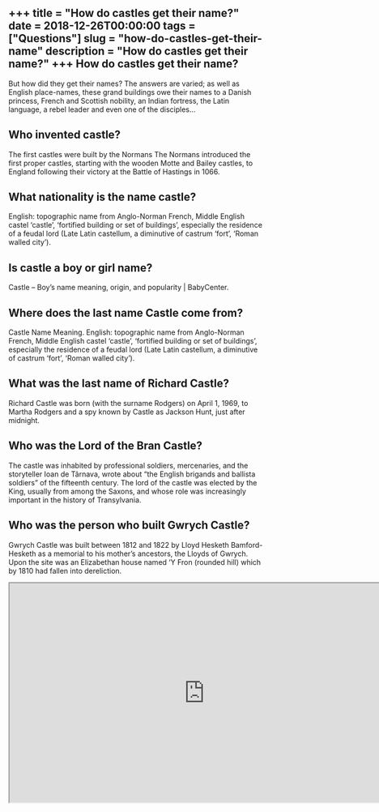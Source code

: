 +++
title = "How do castles get their name?"
date = 2018-12-26T00:00:00
tags = ["Questions"]
slug = "how-do-castles-get-their-name"
description = "How do castles get their name?"
+++
How do castles get their name?
------------------------------

But how did they get their names? The answers are varied; as well as English place-names, these grand buildings owe their names to a Danish princess, French and Scottish nobility, an Indian fortress, the Latin language, a rebel leader and even one of the disciples…

Who invented castle?
--------------------

The first castles were built by the Normans The Normans introduced the first proper castles, starting with the wooden Motte and Bailey castles, to England following their victory at the Battle of Hastings in 1066.

What nationality is the name castle?
------------------------------------

English: topographic name from Anglo-Norman French, Middle English castel ‘castle’, ‘fortified building or set of buildings’, especially the residence of a feudal lord (Late Latin castellum, a diminutive of castrum ‘fort’, ‘Roman walled city’).

Is castle a boy or girl name?
-----------------------------

Castle – Boy’s name meaning, origin, and popularity | BabyCenter.

Where does the last name Castle come from?
------------------------------------------

Castle Name Meaning. English: topographic name from Anglo-Norman French, Middle English castel ‘castle’, ‘fortified building or set of buildings’, especially the residence of a feudal lord (Late Latin castellum, a diminutive of castrum ‘fort’, ‘Roman walled city’).

What was the last name of Richard Castle?
-----------------------------------------

Richard Castle was born (with the surname Rodgers) on April 1, 1969, to Martha Rodgers and a spy known by Castle as Jackson Hunt, just after midnight.

Who was the Lord of the Bran Castle?
------------------------------------

The castle was inhabited by professional soldiers, mercenaries, and the storyteller Ioan de Târnava, wrote about “the English brigands and ballista soldiers” of the fifteenth century. The lord of the castle was elected by the King, usually from among the Saxons, and whose role was increasingly important in the history of Transylvania.

Who was the person who built Gwrych Castle?
-------------------------------------------

Gwrych Castle was built between 1812 and 1822 by Lloyd Hesketh Bamford-Hesketh as a memorial to his mother’s ancestors, the Lloyds of Gwrych. Upon the site was an Elizabethan house named ‘Y Fron (rounded hill) which by 1810 had fallen into dereliction.

<iframe allow="accelerometer; autoplay; clipboard-write; encrypted-media; gyroscope; picture-in-picture" allowfullscreen="" class="__youtube_prefs__  epyt-is-override  no-lazyload" data-no-lazy="1" data-origheight="433" data-origwidth="770" data-skipgform_ajax_framebjll="" height="433" id="_ytid_75737" loading="lazy" src="https://www.youtube.com/embed/ZBn7f3H-eqM?enablejsapi=1&autoplay=0&cc_load_policy=0&cc_lang_pref=&iv_load_policy=1&loop=0&modestbranding=0&rel=1&fs=1&playsinline=0&autohide=2&theme=dark&color=red&controls=1&" title="YouTube player" width="770"></iframe>
